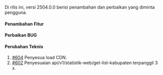Di rilis ini, versi 2504.0.0 berisi penambahan dan perbaikan yang diminta pengguna.

#### Penambahan Fitur

#### Perbaikan BUG

#### Perubahan Teknis

1. [#604](https://github.com/OpenSID/OpenKab/issues/604) Penyesua load CDN.
2. [#602](https://github.com/OpenSID/OpenKab/issues/602) Penyesuaian api/v1/statistik-web/get-list-kabupaten terpanggil 3 x.